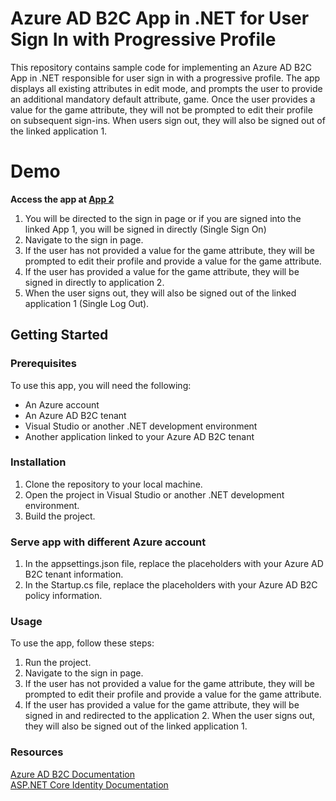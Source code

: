 # Azure AD B2C App in .NET for User Sign In with Progressive Profile
This repository contains sample code for implementing an Azure AD B2C App in .NET responsible for user sign in with a progressive profile. The app displays all existing attributes in edit mode, and prompts the user to provide an additional mandatory default attribute, game. Once the user provides a value for the game attribute, they will not be prompted to edit their profile on subsequent sign-ins. When users sign out, they will also be signed out of the linked application 1.

# Demo
<b> Access the app at <a href="https://uniccapp2.azurewebsites.net">App 2</a> </b>
1. You will be directed to the sign in page or if you are signed into the linked App 1, you will be signed in directly (Single Sign On)
2. Navigate to the sign in page.
3. If the user has not provided a value for the game attribute, they will be prompted to edit their profile and provide a value for the game attribute.
4. If the user has provided a value for the game attribute, they will be signed in directly to application 2.
5. When the user signs out, they will also be signed out of the linked application 1 (Single Log Out).


## Getting Started
### Prerequisites
To use this app, you will need the following:

- An Azure account
- An Azure AD B2C tenant
- Visual Studio or another .NET development environment
- Another application linked to your Azure AD B2C tenant

### Installation 
1. Clone the repository to your local machine.
2. Open the project in Visual Studio or another .NET development environment.
3. Build the project.

### Serve app with different Azure account
1. In the appsettings.json file, replace the placeholders with your Azure AD B2C tenant information.
2. In the Startup.cs file, replace the placeholders with your Azure AD B2C policy information.

### Usage
To use the app, follow these steps:

1. Run the project.
2. Navigate to the sign in page.
3. If the user has not provided a value for the game attribute, they will be prompted to edit their profile and provide a value for the game attribute.
4. If the user has provided a value for the game attribute, they will be signed in and redirected to the application 2.
When the user signs out, they will also be signed out of the linked application 1.

### Resources
<a href="https://docs.microsoft.com/en-us/azure/active-directory-b2c/">Azure AD B2C Documentation </a> <br/>
<a href="https://docs.microsoft.com/en-us/aspnet/core/security/authentication/identity?view=aspnetcore-6.0&tabs=visual-studio">ASP.NET Core Identity Documentation </a>
